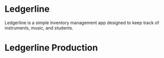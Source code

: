 # Ledgerline

Ledgerline is a simple inventory management app designed to keep track of instruments, music, and students.
# Ledgerline Production
